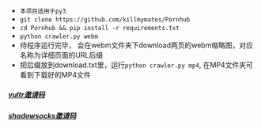 
- ```本项目适用于py3```
- ```git clone https://github.com/killmymates/Pornhub ```
- ```cd Pornhub && pip install -r requirements.txt```
- ```python crawler.py webm```
- 待程序运行完毕， 会在webm文件夹下download两页的webm缩略图，对应名称为详细页面的URL后缀
- 把后缀放到download.txt里，运行```python crawler.py mp4```, 在MP4文件夹可看到下载好的MP4文件


##### [vultr邀请码](https://www.vultr.com/?ref=7378179)
##### [shadowsocks邀请码](https://order.shadowsocks.at/aff.php?aff=24252)
